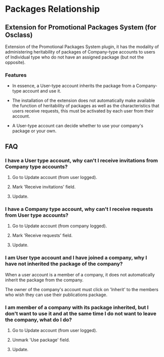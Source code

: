# Packages Relationship
 
## Extension for Promotional Packages System (for Osclass)
Extension of the Promotional Packages System plugin, it has the modality of administering heritability of packages of Company-type accounts to users of Individual type who do not have an assigned package (but not the opposite).

### Features

* In essence, a User-type account inherits the package from a Company-type account and use it.

* The installation of the extension does not automatically make available the function of heritability of packages as well as the characteristics that users receive requests, this must be activated by each user from their account.

* A User-type account can decide whether to use your company's package or your own.

## FAQ

### I have a User type account, why can't I receive invitations from Company type accounts?

1. Go to Update account (from user logged).

2. Mark 'Receive invitations' field.

3. Update.

### I have a Company type account, why can't I receive requests from User type accounts?

1. Go to Update account (from company logged).

2. Mark 'Receive requests' field.

3. Update.

### I am User type account and I have joined a company, why I have not inherited the package of the company?

When a user account is a member of a company, it does not automatically inherit the package from the company.

The owner of the company's account must click on 'Inherit' to the members who wish they can use their publications package.

### I am member of a company with its package inherited, but I don't want to use it and at the same time I do not want to leave the company, what do I do?

1. Go to Update account (from user logged).

2. Unmark 'Use package' field.

3. Update.
